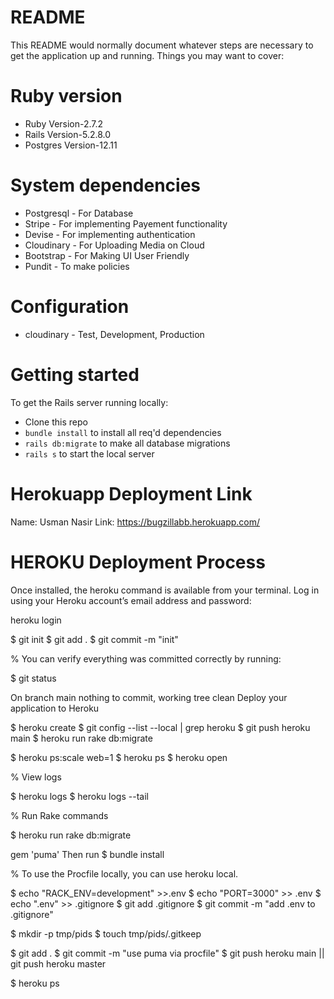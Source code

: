 # README

This README would normally document whatever steps are necessary to get the
application up and running.
Things you may want to cover:
# Ruby version
  - Ruby Version-2.7.2
  - Rails Version-5.2.8.0
  - Postgres Version-12.11
# System dependencies
  - Postgresql - For Database
  - Stripe - For implementing Payement functionality
  - Devise - For implementing authentication
  - Cloudinary - For Uploading Media on Cloud
  - Bootstrap - For Making UI User Friendly
  - Pundit - To make policies
# Configuration
  - cloudinary - Test, Development, Production
# Getting started
  To get the Rails server running locally:
  - Clone this repo
  - `bundle install` to install all req'd dependencies
  - `rails db:migrate` to make all database migrations
  - `rails s` to start the local server

# Herokuapp Deployment Link
Name: Usman Nasir
Link: https://bugzillabb.herokuapp.com/

# HEROKU Deployment Process

Once installed, the heroku command is available from your terminal. Log in using your Heroku account’s email address and password:

 heroku login

 <!-- Now run these commands in your Rails app directory to initialize and commit your code to Git: -->

$ git init
$ git add .
$ git commit -m "init"

%  You can verify everything was committed correctly by running:

$ git status

 On branch main
 nothing to commit, working tree clean
 Deploy your application to Heroku

$ heroku create
$ git config --list --local | grep heroku
$ git push heroku main
$ heroku run rake db:migrate

 <!-- Visit your application -->

$ heroku ps:scale web=1
$ heroku ps
$ heroku open

%  View logs

$ heroku logs
$ heroku logs --tail

% Run Rake commands

$ heroku run rake db:migrate

gem 'puma'
Then run
$ bundle install

% To use the Procfile locally, you can use heroku local.

$ echo "RACK_ENV=development" >>.env
$ echo "PORT=3000" >> .env
$ echo ".env" >> .gitignore
$ git add .gitignore
$ git commit -m "add .env to .gitignore"

$ mkdir -p tmp/pids
$ touch tmp/pids/.gitkeep

<!-- heroku local -->

$ git add .
$ git commit -m "use puma via procfile"
$ git push heroku main || git push heroku master

$ heroku ps

